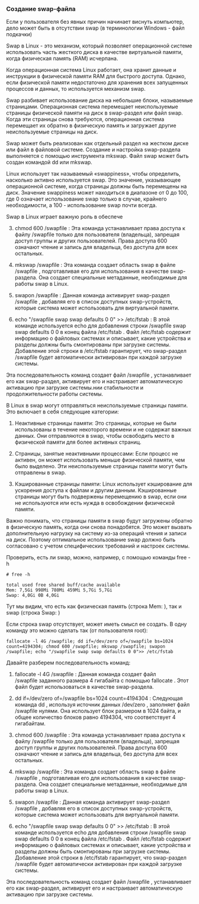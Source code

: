 ### Создание swap-файла

Если у пользователя без явных причин начинает виснуть компьютер, дело может быть в отсутствии swap (в терминологии Windows - файл подкачки)

Swap в Linux - это механизм, который позволяет операционной системе использовать часть жесткого диска в качестве виртуальной памяти, когда физическая память (RAM) исчерпана.

Когда операционная система Linux работает, она хранит данные и инструкции в физической памяти RAM для быстрого доступа. Однако, если физической памяти недостаточно для хранения всех запущенных процессов и данных, то используется механизм swap.

Swap разбивает использование диска на небольшие блоки, называемые страницами. Операционная система перемещает неиспользуемые страницы физической памяти на диск в swap-раздел или файл swap. Когда эти страницы снова требуются, операционная система перемещает их обратно в физическую память и загружает другие неиспользуемые страницы на диск.

Swap может быть реализован как отдельный раздел на жестком диске или файл в файловой системе. Создание и настройка swap-раздела выполняется с помощью инструмента mkswap. Файл swap может быть создан командой dd или mkswap.

Linux использует так называемый «swappiness», чтобы определить, насколько активно используется swap. Это значение, указывающее операционной системе, когда страницы должны быть перемещены на диск. Значение swappiness может находиться в диапазоне от 0 до 100, где 0 означает использование swap только в случае, крайнего необходимости, а 100 - использование swap почти всегда.

Swap в Linux играет важную роль в обеспече

3. chmod 600 /swapfile : Эта команда устанавливает права доступа к файлу /swapfile только для пользователя (владельца), запрещая доступ группы и других пользователей. Права доступа 600 означают чтение и запись для владельца, без доступа для всех остальных.

4. mkswap /swapfile : Эта команда создает область swap в файле /swapfile , подготавливая его для использования в качестве swap-раздела. Она создает специальные метаданные, необходимые для работы swap в Linux.

5. swapon /swapfile : Данная команда активирует swap-раздел /swapfile , добавляя его в список доступных swap-устройств, которые система может использовать для виртуальной памяти.

6. echo "/swapfile swap swap defaults 0 0" >> /etc/fstab : В этой команде используется echo для добавления строки /swapfile swap swap defaults 0 0 в конец файла /etc/fstab . Файл /etc/fstab содержит информацию о файловых системах и описывает, какие устройства и разделы должны быть смонтированы при загрузке системы. Добавление этой строки в /etc/fstab гарантирует, что swap-раздел /swapfile будет автоматически активирован при каждой загрузке системы.

Эта последовательность команд создает файл /swapfile , устанавливает его как swap-раздел, активирует его и настраивает автоматическую активацию при загрузке системы.нии стабильности и продолжительности работы системы.

В Linux в swap могут отправляться неиспользуемые страницы памяти. Это включает в себя следующие категории:

1. Неактивные страницы памяти: Это страницы, которые не были использованы в течение некоторого времени и не содержат важных данных. Они отправляются в swap, чтобы освободить место в физической памяти для более активных страниц.

2. Страницы, занятые неактивными процессами: Если процесс не активен, он может использовать меньше физической памяти, чем было выделено. Эти неиспользуемые страницы памяти могут быть отправлены в swap.

3. Кэшированные страницы памяти: Linux использует кэширование для ускорения доступа к файлам и другим данным. Кэшированные страницы могут быть подвержены перемещению в swap, если они не используются или есть нужда в освобождении физической памяти.

Важно понимать, что страницы памяти в swap будут загружены обратно в физическую память, когда они снова понадобятся. Это может вызвать дополнительную нагрузку на систему из-за операций чтения и записи на диск. Поэтому оптимальное использование swap должно быть согласовано с учетом специфических требований и настроек системы.

Проверить, есть ли swap, можно, например, с помощью команды free -h
```
# free -h

total used free shared buff/cache available
Mem: 7,5Gi 998Mi 780Mi 459Mi 5,7Gi 5,7Gi
Swap: 4,0Gi 0B 4,0Gi
```
Тут мы видим, что есть как физическая память (строка Mem: ), так и swap (строка Swap: )

Если строка swap отсутствует, может иметь смысл ее создать. В одну команду это можно сделать так (от пользователя root):
```shell
fallocate -l 4G /swapfile; dd if=/dev/zero of=/swapfile bs=1024 count=4194304; chmod 600 /swapfile; mkswap /swapfile; swapon /swapfile; echo "/swapfile swap swap defaults 0 0">> /etc/fstab
```
Давайте разберем последовательность команд:

1. fallocate -l 4G /swapfile : Данная команда создает файл /swapfile заданного размера 4 гигабайта с помощью fallocate . Этот файл будет использоваться в качестве swap-раздела.

2. dd if=/dev/zero of=/swapfile bs=1024 count=4194304 : Следующая команда dd , используя источник данных /dev/zero , заполняет файл /swapfile нулями. Она использует блок размером в 1024 байта, и общее количество блоков равно 4194304, что соответствует 4 гигабайтам.

3. chmod 600 /swapfile : Эта команда устанавливает права доступа к файлу /swapfile только для пользователя (владельца), запрещая доступ группы и других пользователей. Права доступа 600 означают чтение и запись для владельца, без доступа для всех остальных.

4. mkswap /swapfile : Эта команда создает область swap в файле /swapfile , подготавливая его для использования в качестве swap-раздела. Она создает специальные метаданные, необходимые для работы swap в Linux.

5. swapon /swapfile : Данная команда активирует swap-раздел /swapfile , добавляя его в список доступных swap-устройств, которые система может использовать для виртуальной памяти.

6. echo "/swapfile swap swap defaults 0 0" >> /etc/fstab : В этой команде используется echo для добавления строки /swapfile swap swap defaults 0 0 в конец файла /etc/fstab . Файл /etc/fstab содержит информацию о файловых системах и описывает, какие устройства и разделы должны быть смонтированы при загрузке системы. Добавление этой строки в /etc/fstab гарантирует, что swap-раздел /swapfile будет автоматически активирован при каждой загрузке системы.

Эта последовательность команд создает файл /swapfile , устанавливает его как swap-раздел, активирует его и настраивает автоматическую активацию при загрузке системы.